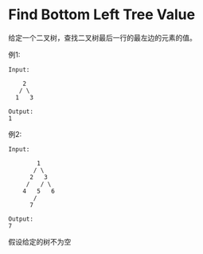 # Find Bottom Left Tree Value

给定一个二叉树，查找二叉树最后一行的最左边的元素的值。

例1:

```
Input:

    2
   / \
  1   3

Output:
1
```

例2:

```
Input:

        1
       / \
      2   3
     /   / \
    4   5   6
       /
      7

Output:
7
```

假设给定的树不为空